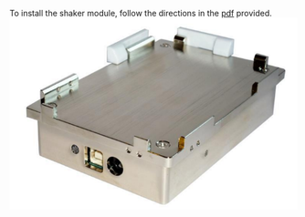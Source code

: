 To install the shaker module, follow the directions in the [pdf](https://github.com/Golaszewski/PRANCE/blob/main/perma_shaker/HT91108%20Shaker%20with%20USB%2C%20Manual.pdf) provided.
![alt_text](https://github.com/Golaszewski/PRANCE/blob/main/perma_shaker/images/bigbear_image.png)
